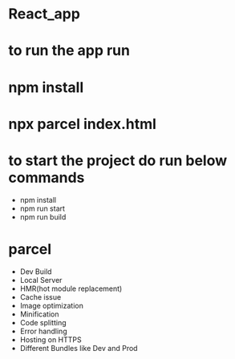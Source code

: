 # React_app
# to run the app run
# npm install
# npx parcel index.html

# to start the project do run below commands
 - npm install
 - npm run start 
 - npm run build

# parcel 
- Dev Build 
- Local Server
- HMR(hot module replacement)
- Cache issue
- Image optimization
- Minification
- Code splitting
- Error handling
- Hosting on HTTPS
- Different Bundles like Dev and Prod